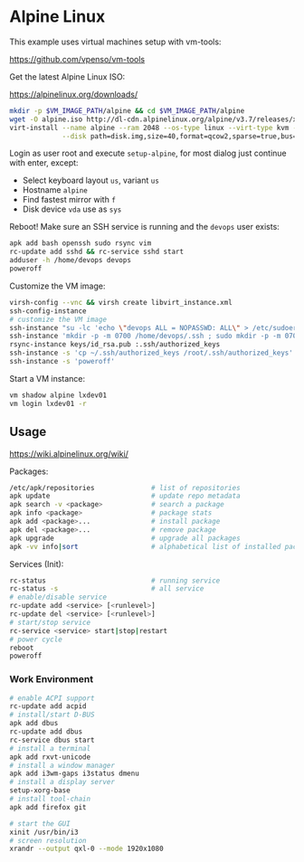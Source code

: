 # Alpine Linux

This example uses virtual machines setup with vm-tools:

<https://github.com/vpenso/vm-tools>

Get the latest Alpine Linux ISO:

<https://alpinelinux.org/downloads/>

```bash
mkdir -p $VM_IMAGE_PATH/alpine && cd $VM_IMAGE_PATH/alpine
wget -O alpine.iso http://dl-cdn.alpinelinux.org/alpine/v3.7/releases/x86_64/alpine-standard-3.7.0-x86_64.iso
virt-install --name alpine --ram 2048 --os-type linux --virt-type kvm --network bridge=nbr0 \
             --disk path=disk.img,size=40,format=qcow2,sparse=true,bus=virtio --cdrom alpine.iso
```

Login as user root and execute `setup-alpine`, for most dialog just continue with enter, except:

* Select keyboard layout `us`, variant `us`
* Hostname `alpine`
* Find fastest mirror with `f`
* Disk device `vda` use as `sys`

Reboot! Make sure an SSH service is running and the `devops` user exists:

```bash
apk add bash openssh sudo rsync vim
rc-update add sshd && rc-service sshd start
adduser -h /home/devops devops
poweroff
```

Customize the VM image:

```bash
virsh-config --vnc && virsh create libvirt_instance.xml
ssh-config-instance
# customize the VM image
ssh-instance "su -lc 'echo \"devops ALL = NOPASSWD: ALL\" > /etc/sudoers.d/devops'"
ssh-instance 'mkdir -p -m 0700 /home/devops/.ssh ; sudo mkdir -p -m 0700 /root/.ssh'
rsync-instance keys/id_rsa.pub :.ssh/authorized_keys
ssh-instance -s 'cp ~/.ssh/authorized_keys /root/.ssh/authorized_keys'
ssh-instance -s 'poweroff'
```

Start a VM instance:

```bash
vm shadow alpine lxdev01
vm login lxdev01 -r
```

## Usage

<https://wiki.alpinelinux.org/wiki/>

Packages:

```bash
/etc/apk/repositories              # list of repositories
apk update                         # update repo metadata
apk search -v <package>            # search a package
apk info <package>                 # package stats
apk add <package>...               # install package
apk del <package>...               # remove package
apk upgrade                        # upgrade all packages
apk -vv info|sort                  # alphabetical list of installed packages
```

Services (Init):

```bash
rc-status                          # running service
rc-status -s                       # all service
# enable/disable service
rc-update add <service> [<runlevel>]
rc-update del <service> [<runlevel>]
# start/stop service
rc-service <service> start|stop|restart
# power cycle
reboot
poweroff
```

### Work Environment

```bash
# enable ACPI support
rc-update add acpid
# install/start D-BUS
apk add dbus
rc-update add dbus
rc-service dbus start
# install a terminal
apk add rxvt-unicode
# install a window manager
apk add i3wm-gaps i3status dmenu
# install a display server
setup-xorg-base
# install tool-chain
apk add firefox git
```

```bash
# start the GUI
xinit /usr/bin/i3
# screen resolution
xrandr --output qxl-0 --mode 1920x1080
```




